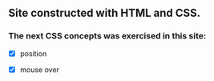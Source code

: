 ## Site constructed with HTML and CSS.

### The next CSS concepts was exercised in this site:

 - [x] position
 - [x] mouse over

 
